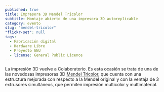 ```yaml
---
published: true
title: Impresora 3D Mendel Tricolor
subtitle: Montaje abierto de una impresora 3D autoreplicable
category: evento
slug: "mendel-tricolor"
"flickr-set": null
tags: 
  - Fabricación digital
  - Hardware Libre
  - Proyecto GNU
  - license: General Public Licence
---
```


La impresión 3D vuelve a Colaboratorio. Es esta ocasión se trata de una de las novedosas impresoras 3D [Mendel Tricolor](http://reprappro.com/products/tricolour-mendel/), que cuenta con una estructura mejorada con respecto a la Mendel original y con la ventaja de 3 extrusores simultáneos, que permiten impresión multicolor y multimaterial.